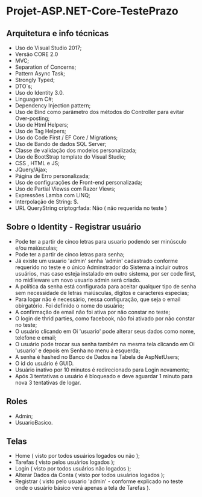 
# Projet-ASP.NET-Core-TestePrazo #

## Arquitetura e info técnicas ##

* Uso do Visual Studio 2017;
* Versão CORE 2.0
* MVC;
* Separation of Concerns;
* Pattern Async Task;
* Strongly Typed;
* DTO´s;
* Uso do Identity 3.0.
* Linguagem C#;
* Dependency Injection pattern;
* Uso de Bind como parâmetro dos métodos do Controller para evitar Over-posting;
* Uso de Html Helpers;
* Uso de Tag Helpers;
* Uso do Code First / EF Core / Migrations;
* Uso de Bando de dados SQL Server;
* Classe de validação dos modelos personalizada;
* Uso de BootStrap template do Visual Studio;
* CSS , HTML e JS;
* JQuery/Ajax;
* Página de Erro personalizada;
* Uso de configurações de Front-end personalizada;
* Uso de Partial Viewss com Razor Views;
* Expressões Lamba com LINQ;
* Interpolação de String: $.
* URL QueryString criptogrfada: Não ( não requerida no teste )

## Sobre o Identity - Registrar usuário ##

* Pode ter a partir de cinco letras para usuario podendo ser minúsculo e/ou maiúsculas;
* Pode ter a partir de cinco letras para senha;
* Já existe um usuario 'admin' senha 'admin' cadastrado conforme requerido no teste e o único Adminstrador do Sistema a incluir outros usuários, mas caso esteja instalado em outro sistema, por ser code first, no midlleware um novo usuario admin será criado. 
* A política da senha está configurada para aceitar qualquer tipo de senha sem necessidade de letras maiúsculas, dígitos e caracteres especias;
* Para logar não é necessário, nessa configuração, que seja o email obirgatório. Foi definido o nome do usuário;
* A confirmação de email não foi ativa por não constar no teste;
* O login de thrid parties, como facebook, não foi ativado por não constar no teste;
* O usuário clicando em Oi 'usuario' pode alterar seus dados como nome, telefone e email;
* O usuário pode trocar sua senha também na mesma tela clicando em Oi 'usuario' e depois em Senha no menu à esquerda;
* A senha é hashed no Banco de Dados na Tabela de AspNetUsers;
* O id do usuário é GUID.
* Usuário inativo por 10 minutos é redirecionado para Login novamente;
* Após 3 tentativas o usuário é bloqueado e deve aguardar 1 minuto para nova 3 tentativas de logar. 

## Roles ##

* Admin;
* UsuarioBasico.

## Telas ##

* Home ( visto por todos usuários logados ou não );
* Tarefas ( visto pelos usuários logados );
* Login ( visto por todos usuários não logados );
* Alterar Dados da Conta ( visto por todos usuários logados );
* Registrar ( visto pelo usuario 'admin' - conforme explicado no teste onde o usuário básico verá apenas a tela de Tarefas ).
